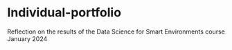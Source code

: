 # Individual-portfolio
Reflection on the results of the Data Science for Smart Environments course January 2024
